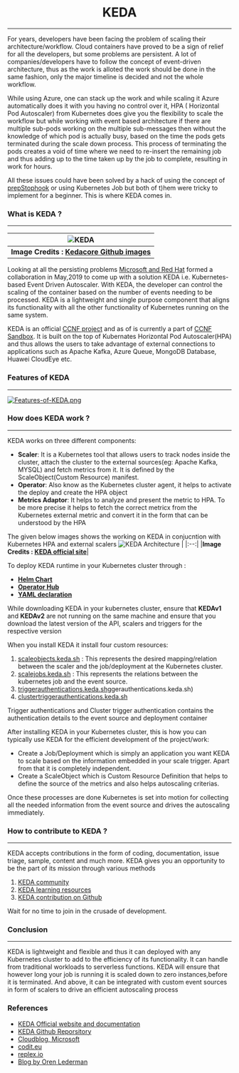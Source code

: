 <h1 align="center"> KEDA</h1>

<hr>

For years, developers have been facing the problem of scaling their architecture/workflow. Cloud containers have proved to be a sign of relief for all the developers, but some problems are persistent. A lot of companies/developers have to follow the concept of event-driven architecture, thus as the work is alloted the work should be done in the same fashion, only the major timeline is decided and not the whole workflow.

While using Azure, one can stack up the work and while scaling it Azure automatically does it with you having no control over it, HPA ( Horizontal Pod Autoscaler) from Kubernetes does give you the flexibility to scale the workflow but while working with event based architecture if there are multiple sub-pods working on the multiple sub-messages then without the knowledge of which pod is actually busy, based on the time the pods gets terminated during the scale down process. This process of terminating the pods  creates a void of time where we need to re-insert the remaining job and thus adding up to the time taken up by the job to complete, resulting in work for hours.

All these issues could have been solved by a hack of using the concept of [prepStophook](https://kubernetes.io/docs/concepts/containers/container-lifecycle-hooks/) or using Kubernetes Job but both of t)hem were tricky to implement for a beginner. This is where KEDA comes in.

### What is KEDA ?
---
![KEDA](https://bit.ly/3kCiHdC) |
|:--:|
| **Image Credits  : [Kedacore Github images](https://github.com/kedacore/keda)** |

Looking at all the persisting problems [Microsoft and Red Hat](https://cloudblogs.microsoft.com/opensource/2019/05/06/announcing-keda-kubernetes-event-driven-autoscaling-containers/) formed a collaboration in May,2019 to come up with a solution KEDA i.e. Kubernetes-based Event Driven Autoscaler. With KEDA, the developer can control the scaling of the container based on the number of events needing to be processed. KEDA is a lightweight and single purpose component that aligns its functionality with all the other functionality of Kubernetes running on the same system.

KEDA is an official [CCNF project](https://cloudblogs.microsoft.com/opensource/2020/04/06/kubernetes-event-driven-autoscaling-keda-cncf-sandbox-project/) and as of is currently a part of [CCNF Sandbox](https://www.cncf.io/sandbox-projects/). It is built on the top of Kubernates Horizontal Pod Autoscaler(HPA) and thus allows the users to take advantage of external connections to applications such as Apache Kafka, Azure Queue, MongoDB Database, Huawei CloudEye etc.

### Features of KEDA 
---
[![Features-of-KEDA.png](https://i.postimg.cc/W42Grkqn/Features-of-KEDA.png)](https://postimg.cc/Js2HCtqD)

### How does KEDA work ?
---
KEDA works on three different components:
* **Scaler**: It is a Kubernetes tool that allows users to track nodes inside the cluster, attach the cluster to the external sources(eg: Apache Kafka, MYSQL) and fetch metrics from it. It is defined by the ScaleObject(Custom Resource) manifest.
* **Operator**: Also know as the Kubernetes cluster agent, it helps to activate the deploy and create the HPA object
* **Metrics Adaptor**: It helps to analyze and present the metric to HPA. To be more precise it helps to fetch the correct metricx from the Kubernetes external metric and convert it in the form that can be understood by the HPA

The given below images shows the working on KEDA in conjucntion with Kubernetes HPA and external scalers
![KEDA Architecture](https://keda.sh/img/keda-arch.png) |
|:--:|
|**Image Credits : [KEDA official site](https://keda.sh/docs/2.4/concepts/#architecture)**|

To deploy KEDA runtime in your Kubernetes cluster through :
* **[Helm Chart](https://keda.sh/docs/2.4/deploy/#helm)**
* **[Operator Hub](https://keda.sh/docs/2.4/deploy/#helm)**
* **[YAML declaration](https://keda.sh/docs/2.4/deploy/#helm)**

While downloading KEDA in your kubernetes cluster, ensure that **KEDAv1** and **KEDAv2** are not running on the same machine and ensure that you download the latest version of the API, scalers and triggers for the respective version

When you install KEDA it install four custom resources:
1. [scaleobjects.keda.sh](scaleobjects.keda.sh) : This represents the desired mapping/relation between the scaler and the job/deployment at the Kubernetes cluster.
2. [scalejobs.keda.sh](scalejobs.keda.sh) : This represents the relations between the kubernetes job and the event source.
3. [triggerauthentications.keda.sh](tri)ggerauthentications.keda.sh)
4. [clustertriggerauthentications.keda.sh](clustertriggerauthentications.keda.sh)

Trigger authentications and Cluster trigger authentication contains the authentication details to the event source and deployment container

After installing KEDA in your Kubernetes cluster, this is how you can typically use KEDA for the efficient development of the project/work:
* Create a Job/Deployment which is simply an application you want KEDA to scale based on the information embedded in your scale trigger. Apart from that it is completely independent.
*  Create a ScaleObject which is Custom Resource Definition that helps to define the source of the metrics and also helps autoscaling criterias.

Once these processes are done Kubernetes is set into motion for collecting all the needed information from the event source and drives the autoscaling immediately. 

### How to contribute to KEDA ?
---
KEDA accepts contributions in the form of coding, documentation, issue triage, sample, content and much more. KEDA gives you an opportunity to be the part of  its mission through various methods

1. [KEDA community](https://keda.sh/community/) 
2. [KEDA learning resources](https://keda.sh/resources/) 
3. [KEDA contribution on Github](https://github.com/kedacore/keda/blob/main/CONTRIBUTING.md)

Wait for no time to join in the crusade of development.

### Conclusion
---
KEDA is lightweight and flexible and thus it can deployed with any Kubernetes cluster to add to the efficiency of its functionality. It can handle from traditional workloads to serverless functions.
KEDA will ensure that however long your job is running it is scaled down to zero instances,before it is terminated. And above, it can be integrated with custom event sources in form of scalers to drive an efficient autoscaling process

### References
* [KEDA Official website and documentation](https://keda.sh/)
* [KEDA Github Reporsitory](https://github.com/kedacore/keda/blob/main/CONTRIBUTING.md)
* [Cloudblog, Microsoft](https://cloudblogs.microsoft.com/opensource/2020/05/12/scaling-kubernetes-keda-intro-kubernetes-based-event-driven-autoscaling/)
* [codit.eu](https://www.codit.eu/blog/exploring-kubernetes-based-event-driven-autoscaling-keda/)
* [replex.io](https://www.replex.io/blog/kubernetes-in-production-best-practices-for-cluster-autoscaler-hpa-and-vpa#:~:text=The%20cluster%20autoscaler%20is%20a,The%20cluster%20autocaler)
* [Blog by Oren Lederman](https://medium.com/swlh/auto-scaling-your-long-running-workloads-on-kubernetes-with-keda-v2-cd4feba7138f)
